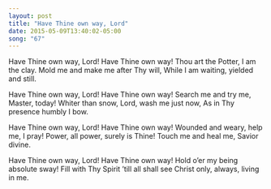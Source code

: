 ```yaml
---
layout: post
title: "Have Thine own way, Lord"
date: 2015-05-09T13:40:02-05:00
song: "67"
---
```

Have Thine own way, Lord! Have Thine own way!
Thou art the Potter, I am the clay.
Mold me and make me after Thy will,
While I am waiting, yielded and still.

Have Thine own way, Lord! Have Thine own way!
Search me and try me, Master, today!
Whiter than snow, Lord, wash me just now,
As in Thy presence humbly I bow.

Have Thine own way, Lord! Have Thine own way!
Wounded and weary, help me, I pray!
Power, all power, surely is Thine!
Touch me and heal me, Savior divine.

Have Thine own way, Lord! Have Thine own way!
Hold o’er my being absolute sway!
Fill with Thy Spirit ’till all shall see
Christ only, always, living in me.
